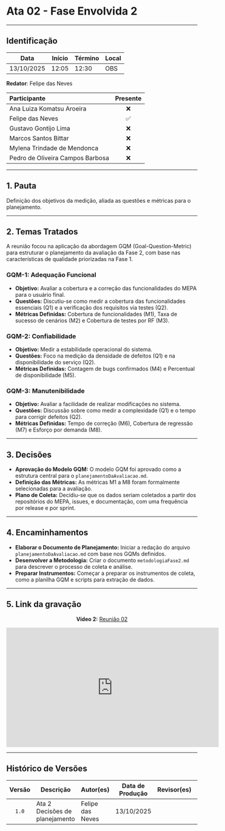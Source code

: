 # Ata 02 - Fase Envolvida 2

---

## Identificação

| Data | Início | Término | Local |
| ---- | ------ | ------- | ----- |
| 13/10/2025 | 12:05 | 12:30 | OBS |

**Redator**: Felipe das Neves 

| Participante | Presente |
| :--- | :---: |
| Ana Luiza Komatsu Aroeira | ❌ |
| Felipe das Neves | ✅ |
| Gustavo Gontijo Lima | ❌ |
| Marcos Santos Bittar | ❌ |
| Mylena Trindade de Mendonca | ❌ |
| Pedro de Oliveira Campos Barbosa | ❌ |

---

## 1. Pauta

Definição dos objetivos da medição, aliada as questões e métricas para o planejamento.

---

## 2. Temas Tratados

A reunião focou na aplicação da abordagem GQM (Goal-Question-Metric) para estruturar o planejamento da avaliação da Fase 2, com base nas características de qualidade priorizadas na Fase 1.

### GQM-1: Adequação Funcional
- **Objetivo:** Avaliar a cobertura e a correção das funcionalidades do MEPA para o usuário final.
- **Questões:** Discutiu-se como medir a cobertura das funcionalidades essenciais (Q1) e a verificação dos requisitos via testes (Q2).
- **Métricas Definidas:** Cobertura de funcionalidades (M1), Taxa de sucesso de cenários (M2) e Cobertura de testes por RF (M3).

### GQM-2: Confiabilidade
- **Objetivo:** Medir a estabilidade operacional do sistema.
- **Questões:** Foco na medição da densidade de defeitos (Q1) e na disponibilidade do serviço (Q2).
- **Métricas Definidas:** Contagem de bugs confirmados (M4) e Percentual de disponibilidade (M5).

### GQM-3: Manutenibilidade
- **Objetivo:** Avaliar a facilidade de realizar modificações no sistema.
- **Questões:** Discussão sobre como medir a complexidade (Q1) e o tempo para corrigir defeitos (Q2).
- **Métricas Definidas:** Tempo de correção (M6), Cobertura de regressão (M7) e Esforço por demanda (M8).

---

## 3. Decisões
- **Aprovação do Modelo GQM:** O modelo GQM foi aprovado como a estrutura central para o `planejamentoDaAvaliacao.md`.
- **Definição das Métricas:** As métricas M1 a M8 foram formalmente selecionadas para a avaliação.
- **Plano de Coleta:** Decidiu-se que os dados seriam coletados a partir dos repositórios do MEPA, issues, e documentação, com uma frequência por release e por sprint.

---

## 4. Encaminhamentos
- **Elaborar o Documento de Planejamento:** Iniciar a redação do arquivo `planejamentoDaAvaliacao.md` com base nos GQMs definidos.
- **Desenvolver a Metodologia:** Criar o documento `metodologiaFase2.md` para descrever o processo de coleta e análise.
- **Preparar Instrumentos:** Começar a preparar os instrumentos de coleta, como a planilha GQM e scripts para extração de dados.

---

## 5. Link da gravação

<div style="text-align: center;">
  <p><strong>Vídeo 2:</strong> <a href="https://youtu.be/exemplo-link-fase2">Reunião 02</a></p>
  <iframe width="560" height="315" src="https://www.youtube.com/embed/exemplo-link-fase2" frameborder="0" allow="accelerometer; autoplay; clipboard-write; encrypted-media; gyroscope; picture-in-picture" allowfullscreen></iframe>
</div>

---

## Histórico de Versões

| Versão | Descrição | Autor(es) | Data de Produção | Revisor(es) | Data de Revisão | Incremento do Revisor|
| :----: | --------- | --------- | :--------------: | ----------- | :-------------: | :-------------: |
| `1.0` | Ata 2 Decisões de planejamento | Felipe das Neves | 13/10/2025 | | | |